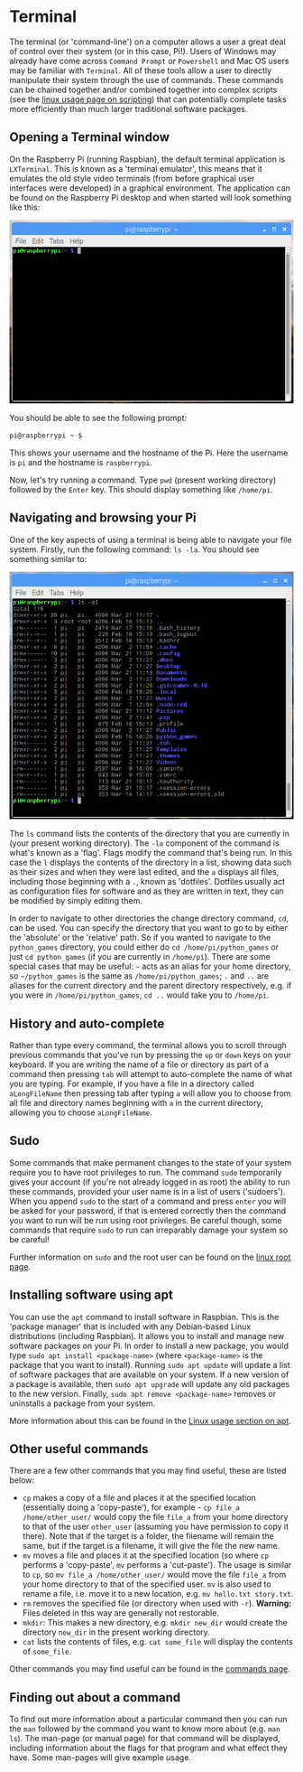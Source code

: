 # Terminal

The terminal (or 'command-line') on a computer allows a user a great deal of control over their system (or in this case, Pi!). Users of Windows may already have come across `Command Prompt` or `Powershell` and Mac OS users may be familiar with `Terminal`. All of these tools allow a user to directly manipulate their system through the use of commands. These commands can be chained together and/or combined together into complex scripts (see the [linux usage page on scripting](../../linux/usage/scripting.md)) that can potentially complete tasks more efficiently than much larger traditional software packages.

## Opening a Terminal window

On the Raspberry Pi (running Raspbian), the default terminal application is `LXTerminal`. This is known as a 'terminal emulator', this means that it emulates the old style video terminals (from before graphical user interfaces were developed) in a graphical environment. The application can be found on the Raspberry Pi desktop and when started will look something like this:

![Terminal screenshot](images/terminal.png)

You should be able to see the following prompt:

```bash
pi@raspberrypi ~ $
```

This shows your username and the hostname of the Pi. Here the username is `pi` and the hostname is `raspberrypi`.

Now, let's try running a command. Type `pwd` (present working directory) followed by the `Enter` key. This should display something like `/home/pi`.

## Navigating and browsing your Pi

One of the key aspects of using a terminal is being able to navigate your file system. Firstly, run the following command: `ls -la`. You should see something similar to:

![ls result](images/lsresult.png)

The `ls` command lists the contents of the directory that you are currently in (your present working directory). The `-la` component of the command is what's known as a 'flag'. Flags modify the command that's being run. In this case the `l` displays the contents of the directory in a list, showing data such as their sizes and when they were last edited, and the `a` displays all files, including those beginning with a `.`, known as 'dotfiles'. Dotfiles usually act as configuration files for software and as they are written in text, they can be modified by simply editing them.

In order to navigate to other directories the change directory command, `cd`, can be used. You can specify the directory that you want to go to by either the 'absolute' or the 'relative' path. So if you wanted to navigate to the `python_games` directory, you could either do `cd /home/pi/python_games` or just `cd python_games` (if you are currently in `/home/pi`). There are some special cases that may be useful: `~` acts as an alias for your home directory, so `~/python_games` is the same as `/home/pi/python_games`; `.` and `..` are aliases for the current directory and the parent directory respectively, e.g. if you were in `/home/pi/python_games`, `cd ..` would take you to `/home/pi`.

## History and auto-complete

Rather than type every command, the terminal allows you to scroll through previous commands that you've run by pressing the `up` or `down` keys on your keyboard. If you are writing the name of a file or directory as part of a command then pressing `tab` will attempt to auto-complete the name of what you are typing. For example, if you have a file in a directory called `aLongFileName` then pressing tab after typing `a` will allow you to choose from all file and directory names beginning with `a` in the current directory, allowing you to choose `aLongFileName`.

## Sudo

Some commands that make permanent changes to the state of your system require you to have root privileges to run. The command `sudo` temporarily gives your account (if you're not already logged in as root) the ability to run these commands, provided your user name is in a list of users ('sudoers'). When you append `sudo` to the start of a command and press `enter` you will be asked for your password, if that is entered correctly then the command you want to run will be run using root privileges. Be careful though, some commands that require `sudo` to run can irreparably damage your system so be careful!

Further information on `sudo` and the root user can be found on the [linux root page](../../linux/usage/root.md).

## Installing software using apt

You can use the `apt` command to install software in Raspbian. This is the 'package manager' that is included with any Debian-based Linux distributions (including Raspbian). It allows you to install and manage new software packages on your Pi. In order to install a new package, you would type `sudo apt install <package-name>` (where `<package-name>` is the package that you want to install). Running `sudo apt update` will update a list of software packages that are available on your system. If a new version of a package is available, then `sudo apt upgrade` will update any old packages to the new version. Finally, `sudo apt remove <package-name>` removes or uninstalls a package from your system.

More information about this can be found in the [Linux usage section on apt](../../linux/software/apt.md).

## Other useful commands

There are a few other commands that you may find useful, these are listed below:

- `cp` makes a copy of a file and places it at the specified location (essentially doing a 'copy-paste'), for example - `cp file_a /home/other_user/` would copy the file `file_a` from your home directory to that of the user `other_user` (assuming you have permission to copy it there). Note that if the target is a folder, the filename will remain the same, but if the target is a filename, it will give the file the new name.
- `mv` moves a file and places it at the specified location (so where `cp` performs a 'copy-paste', `mv` performs a 'cut-paste'). The usage is similar to `cp`, so `mv file_a /home/other_user/` would move the file `file_a` from your home directory to that of the specified user. `mv` is also used to rename a file, i.e. move it to a new location, e.g. `mv hello.txt story.txt`.
- `rm` removes the specified file (or directory when used with `-r`). **Warning:** Files deleted in this way are generally not restorable.
- `mkdir`: This makes a new directory, e.g. `mkdir new_dir` would create the directory `new_dir` in the present working directory.
- `cat` lists the contents of files, e.g. `cat some_file` will display the contents of `some_file`.

Other commands you may find useful can be found in the [commands page](../../linux/usage/commands.md).

## Finding out about a command

To find out more information about a particular command then you can run the `man` followed by the command you want to know more about (e.g. `man ls`). The man-page (or manual page) for that command will be displayed, including information about the flags for that program and what effect they have. Some man-pages will give example usage.
